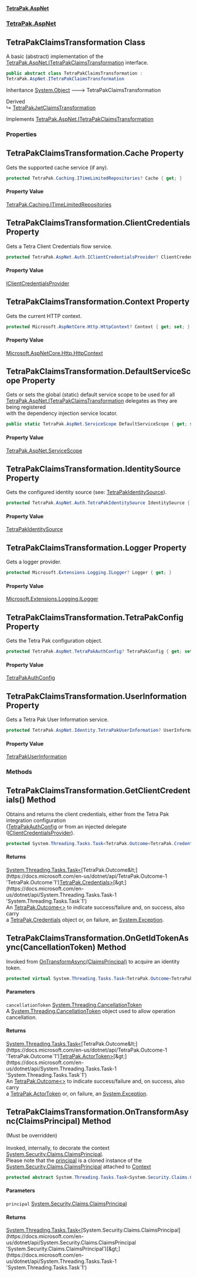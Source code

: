 #### [TetraPak.AspNet](index.md 'index')
### [TetraPak.AspNet](TetraPak_AspNet.md 'TetraPak.AspNet')
## TetraPakClaimsTransformation Class
A basic (abstract) implementation of the [TetraPak.AspNet.ITetraPakClaimsTransformation](https://docs.microsoft.com/en-us/dotnet/api/TetraPak.AspNet.ITetraPakClaimsTransformation 'TetraPak.AspNet.ITetraPakClaimsTransformation') interface.  
```csharp
public abstract class TetraPakClaimsTransformation :
TetraPak.AspNet.ITetraPakClaimsTransformation
```

Inheritance [System.Object](https://docs.microsoft.com/en-us/dotnet/api/System.Object 'System.Object') &#129106; TetraPakClaimsTransformation  

Derived  
&#8627; [TetraPakJwtClaimsTransformation](TetraPak_AspNet_TetraPakJwtClaimsTransformation.md 'TetraPak.AspNet.TetraPakJwtClaimsTransformation')  

Implements [TetraPak.AspNet.ITetraPakClaimsTransformation](https://docs.microsoft.com/en-us/dotnet/api/TetraPak.AspNet.ITetraPakClaimsTransformation 'TetraPak.AspNet.ITetraPakClaimsTransformation')  
### Properties
<a name='TetraPak_AspNet_TetraPakClaimsTransformation_Cache'></a>
## TetraPakClaimsTransformation.Cache Property
Gets the supported cache service (if any).   
```csharp
protected TetraPak.Caching.ITimeLimitedRepositories? Cache { get; }
```
#### Property Value
[TetraPak.Caching.ITimeLimitedRepositories](https://docs.microsoft.com/en-us/dotnet/api/TetraPak.Caching.ITimeLimitedRepositories 'TetraPak.Caching.ITimeLimitedRepositories')
  
<a name='TetraPak_AspNet_TetraPakClaimsTransformation_ClientCredentials'></a>
## TetraPakClaimsTransformation.ClientCredentials Property
Gets a Tetra Client Credentials flow service.    
```csharp
protected TetraPak.AspNet.Auth.IClientCredentialsProvider? ClientCredentials { get; set; }
```
#### Property Value
[IClientCredentialsProvider](TetraPak_AspNet_Auth_IClientCredentialsProvider.md 'TetraPak.AspNet.Auth.IClientCredentialsProvider')
  
<a name='TetraPak_AspNet_TetraPakClaimsTransformation_Context'></a>
## TetraPakClaimsTransformation.Context Property
Gets the current HTTP context.  
```csharp
protected Microsoft.AspNetCore.Http.HttpContext? Context { get; set; }
```
#### Property Value
[Microsoft.AspNetCore.Http.HttpContext](https://docs.microsoft.com/en-us/dotnet/api/Microsoft.AspNetCore.Http.HttpContext 'Microsoft.AspNetCore.Http.HttpContext')
  
<a name='TetraPak_AspNet_TetraPakClaimsTransformation_DefaultServiceScope'></a>
## TetraPakClaimsTransformation.DefaultServiceScope Property
Gets or sets the global (static) default service scope to be used for all  
[TetraPak.AspNet.ITetraPakClaimsTransformation](https://docs.microsoft.com/en-us/dotnet/api/TetraPak.AspNet.ITetraPakClaimsTransformation 'TetraPak.AspNet.ITetraPakClaimsTransformation') delegates as they are being registered  
with the dependency injection service locator.  
```csharp
public static TetraPak.AspNet.ServiceScope DefaultServiceScope { get; set; }
```
#### Property Value
[TetraPak.AspNet.ServiceScope](https://docs.microsoft.com/en-us/dotnet/api/TetraPak.AspNet.ServiceScope 'TetraPak.AspNet.ServiceScope')
  
<a name='TetraPak_AspNet_TetraPakClaimsTransformation_IdentitySource'></a>
## TetraPakClaimsTransformation.IdentitySource Property
Gets the configured identity source (see: [TetraPakIdentitySource](TetraPak_AspNet_Auth_TetraPakIdentitySource.md 'TetraPak.AspNet.Auth.TetraPakIdentitySource')).  
```csharp
protected TetraPak.AspNet.Auth.TetraPakIdentitySource IdentitySource { get; set; }
```
#### Property Value
[TetraPakIdentitySource](TetraPak_AspNet_Auth_TetraPakIdentitySource.md 'TetraPak.AspNet.Auth.TetraPakIdentitySource')
  
<a name='TetraPak_AspNet_TetraPakClaimsTransformation_Logger'></a>
## TetraPakClaimsTransformation.Logger Property
Gets a logger provider.  
```csharp
protected Microsoft.Extensions.Logging.ILogger? Logger { get; }
```
#### Property Value
[Microsoft.Extensions.Logging.ILogger](https://docs.microsoft.com/en-us/dotnet/api/Microsoft.Extensions.Logging.ILogger 'Microsoft.Extensions.Logging.ILogger')
  
<a name='TetraPak_AspNet_TetraPakClaimsTransformation_TetraPakConfig'></a>
## TetraPakClaimsTransformation.TetraPakConfig Property
Gets the Tetra Pak configuration object.   
```csharp
protected TetraPak.AspNet.TetraPakAuthConfig? TetraPakConfig { get; set; }
```
#### Property Value
[TetraPakAuthConfig](TetraPak_AspNet_TetraPakAuthConfig.md 'TetraPak.AspNet.TetraPakAuthConfig')
  
<a name='TetraPak_AspNet_TetraPakClaimsTransformation_UserInformation'></a>
## TetraPakClaimsTransformation.UserInformation Property
Gets a Tetra Pak User Information service.   
```csharp
protected TetraPak.AspNet.Identity.TetraPakUserInformation? UserInformation { get; set; }
```
#### Property Value
[TetraPakUserInformation](TetraPak_AspNet_Identity_TetraPakUserInformation.md 'TetraPak.AspNet.Identity.TetraPakUserInformation')
  
### Methods
<a name='TetraPak_AspNet_TetraPakClaimsTransformation_GetClientCredentials()'></a>
## TetraPakClaimsTransformation.GetClientCredentials() Method
Obtains and returns the client credentials, either from the Tetra Pak integration configuration  
([TetraPakAuthConfig](TetraPak_AspNet_TetraPakAuthConfig.md 'TetraPak.AspNet.TetraPakAuthConfig') or from an injected delegate ([IClientCredentialsProvider](TetraPak_AspNet_Auth_IClientCredentialsProvider.md 'TetraPak.AspNet.Auth.IClientCredentialsProvider')).  
```csharp
protected System.Threading.Tasks.Task<TetraPak.Outcome<TetraPak.Credentials>> GetClientCredentials();
```
#### Returns
[System.Threading.Tasks.Task&lt;](https://docs.microsoft.com/en-us/dotnet/api/System.Threading.Tasks.Task-1 'System.Threading.Tasks.Task`1')[TetraPak.Outcome&lt;](https://docs.microsoft.com/en-us/dotnet/api/TetraPak.Outcome-1 'TetraPak.Outcome`1')[TetraPak.Credentials](https://docs.microsoft.com/en-us/dotnet/api/TetraPak.Credentials 'TetraPak.Credentials')[&gt;](https://docs.microsoft.com/en-us/dotnet/api/TetraPak.Outcome-1 'TetraPak.Outcome`1')[&gt;](https://docs.microsoft.com/en-us/dotnet/api/System.Threading.Tasks.Task-1 'System.Threading.Tasks.Task`1')  
An [TetraPak.Outcome&lt;&gt;](https://docs.microsoft.com/en-us/dotnet/api/TetraPak.Outcome-1 'TetraPak.Outcome`1') to indicate success/failure and, on success, also carry  
a [TetraPak.Credentials](https://docs.microsoft.com/en-us/dotnet/api/TetraPak.Credentials 'TetraPak.Credentials') object or, on failure, an [System.Exception](https://docs.microsoft.com/en-us/dotnet/api/System.Exception 'System.Exception').  
  
<a name='TetraPak_AspNet_TetraPakClaimsTransformation_OnGetIdTokenAsync(System_Threading_CancellationToken)'></a>
## TetraPakClaimsTransformation.OnGetIdTokenAsync(CancellationToken) Method
Invoked from [OnTransformAsync(ClaimsPrincipal)](TetraPak_AspNet_TetraPakClaimsTransformation.md#TetraPak_AspNet_TetraPakClaimsTransformation_OnTransformAsync(System_Security_Claims_ClaimsPrincipal) 'TetraPak.AspNet.TetraPakClaimsTransformation.OnTransformAsync(System.Security.Claims.ClaimsPrincipal)') to acquire an identity token.  
```csharp
protected virtual System.Threading.Tasks.Task<TetraPak.Outcome<TetraPak.ActorToken>> OnGetIdTokenAsync(System.Threading.CancellationToken cancellationToken);
```
#### Parameters
<a name='TetraPak_AspNet_TetraPakClaimsTransformation_OnGetIdTokenAsync(System_Threading_CancellationToken)_cancellationToken'></a>
`cancellationToken` [System.Threading.CancellationToken](https://docs.microsoft.com/en-us/dotnet/api/System.Threading.CancellationToken 'System.Threading.CancellationToken')  
A [System.Threading.CancellationToken](https://docs.microsoft.com/en-us/dotnet/api/System.Threading.CancellationToken 'System.Threading.CancellationToken') object used to allow operation cancellation.  
  
#### Returns
[System.Threading.Tasks.Task&lt;](https://docs.microsoft.com/en-us/dotnet/api/System.Threading.Tasks.Task-1 'System.Threading.Tasks.Task`1')[TetraPak.Outcome&lt;](https://docs.microsoft.com/en-us/dotnet/api/TetraPak.Outcome-1 'TetraPak.Outcome`1')[TetraPak.ActorToken](https://docs.microsoft.com/en-us/dotnet/api/TetraPak.ActorToken 'TetraPak.ActorToken')[&gt;](https://docs.microsoft.com/en-us/dotnet/api/TetraPak.Outcome-1 'TetraPak.Outcome`1')[&gt;](https://docs.microsoft.com/en-us/dotnet/api/System.Threading.Tasks.Task-1 'System.Threading.Tasks.Task`1')  
An [TetraPak.Outcome&lt;&gt;](https://docs.microsoft.com/en-us/dotnet/api/TetraPak.Outcome-1 'TetraPak.Outcome`1') to indicate success/failure and, on success, also carry  
a [TetraPak.ActorToken](https://docs.microsoft.com/en-us/dotnet/api/TetraPak.ActorToken 'TetraPak.ActorToken') or, on failure, an [System.Exception](https://docs.microsoft.com/en-us/dotnet/api/System.Exception 'System.Exception').  
  
<a name='TetraPak_AspNet_TetraPakClaimsTransformation_OnTransformAsync(System_Security_Claims_ClaimsPrincipal)'></a>
## TetraPakClaimsTransformation.OnTransformAsync(ClaimsPrincipal) Method
(Must be overridden)<br/>  
Invoked, internally, to decorate the context [System.Security.Claims.ClaimsPrincipal](https://docs.microsoft.com/en-us/dotnet/api/System.Security.Claims.ClaimsPrincipal 'System.Security.Claims.ClaimsPrincipal').  
Please note that the [principal](TetraPak_AspNet_TetraPakClaimsTransformation.md#TetraPak_AspNet_TetraPakClaimsTransformation_OnTransformAsync(System_Security_Claims_ClaimsPrincipal)_principal 'TetraPak.AspNet.TetraPakClaimsTransformation.OnTransformAsync(System.Security.Claims.ClaimsPrincipal).principal') is a cloned instance of the  
[System.Security.Claims.ClaimsPrincipal](https://docs.microsoft.com/en-us/dotnet/api/System.Security.Claims.ClaimsPrincipal 'System.Security.Claims.ClaimsPrincipal') attached to [Context](TetraPak_AspNet_TetraPakClaimsTransformation.md#TetraPak_AspNet_TetraPakClaimsTransformation_Context 'TetraPak.AspNet.TetraPakClaimsTransformation.Context')
```csharp
protected abstract System.Threading.Tasks.Task<System.Security.Claims.ClaimsPrincipal> OnTransformAsync(System.Security.Claims.ClaimsPrincipal principal);
```
#### Parameters
<a name='TetraPak_AspNet_TetraPakClaimsTransformation_OnTransformAsync(System_Security_Claims_ClaimsPrincipal)_principal'></a>
`principal` [System.Security.Claims.ClaimsPrincipal](https://docs.microsoft.com/en-us/dotnet/api/System.Security.Claims.ClaimsPrincipal 'System.Security.Claims.ClaimsPrincipal')  
  
#### Returns
[System.Threading.Tasks.Task&lt;](https://docs.microsoft.com/en-us/dotnet/api/System.Threading.Tasks.Task-1 'System.Threading.Tasks.Task`1')[System.Security.Claims.ClaimsPrincipal](https://docs.microsoft.com/en-us/dotnet/api/System.Security.Claims.ClaimsPrincipal 'System.Security.Claims.ClaimsPrincipal')[&gt;](https://docs.microsoft.com/en-us/dotnet/api/System.Threading.Tasks.Task-1 'System.Threading.Tasks.Task`1')  
  
